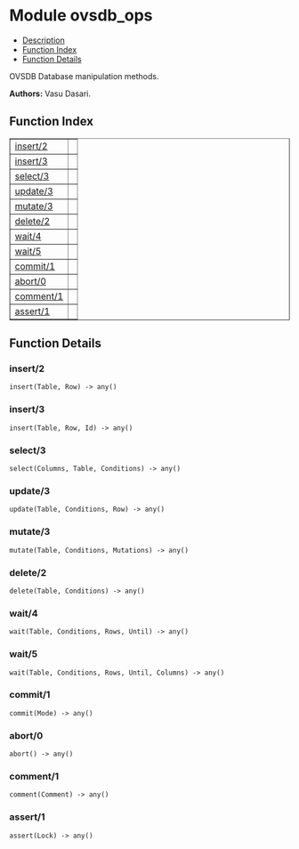 

# Module ovsdb_ops #
* [Description](#description)
* [Function Index](#index)
* [Function Details](#functions)

OVSDB Database manipulation methods.

__Authors:__ Vasu Dasari.

<a name="index"></a>

## Function Index ##


<table width="100%" border="1" cellspacing="0" cellpadding="2" summary="function index"><tr><td valign="top"><a href="#insert-2">insert/2</a></td><td></td></tr><tr><td valign="top"><a href="#insert-3">insert/3</a></td><td></td></tr><tr><td valign="top"><a href="#select-3">select/3</a></td><td></td></tr><tr><td valign="top"><a href="#update-3">update/3</a></td><td></td></tr><tr><td valign="top"><a href="#mutate-3">mutate/3</a></td><td></td></tr><tr><td valign="top"><a href="#delete-2">delete/2</a></td><td></td></tr><tr><td valign="top"><a href="#wait-4">wait/4</a></td><td></td></tr><tr><td valign="top"><a href="#wait-5">wait/5</a></td><td></td></tr><tr><td valign="top"><a href="#commit-1">commit/1</a></td><td></td></tr><tr><td valign="top"><a href="#abort-0">abort/0</a></td><td></td></tr><tr><td valign="top"><a href="#comment-1">comment/1</a></td><td></td></tr><tr><td valign="top"><a href="#assert-1">assert/1</a></td><td></td></tr></table>


<a name="functions"></a>

## Function Details ##

<a name="insert-2"></a>

### insert/2 ###

`insert(Table, Row) -> any()`

<a name="insert-3"></a>

### insert/3 ###

`insert(Table, Row, Id) -> any()`

<a name="select-3"></a>

### select/3 ###

`select(Columns, Table, Conditions) -> any()`

<a name="update-3"></a>

### update/3 ###

`update(Table, Conditions, Row) -> any()`

<a name="mutate-3"></a>

### mutate/3 ###

`mutate(Table, Conditions, Mutations) -> any()`

<a name="delete-2"></a>

### delete/2 ###

`delete(Table, Conditions) -> any()`

<a name="wait-4"></a>

### wait/4 ###

`wait(Table, Conditions, Rows, Until) -> any()`

<a name="wait-5"></a>

### wait/5 ###

`wait(Table, Conditions, Rows, Until, Columns) -> any()`

<a name="commit-1"></a>

### commit/1 ###

`commit(Mode) -> any()`

<a name="abort-0"></a>

### abort/0 ###

`abort() -> any()`

<a name="comment-1"></a>

### comment/1 ###

`comment(Comment) -> any()`

<a name="assert-1"></a>

### assert/1 ###

`assert(Lock) -> any()`

